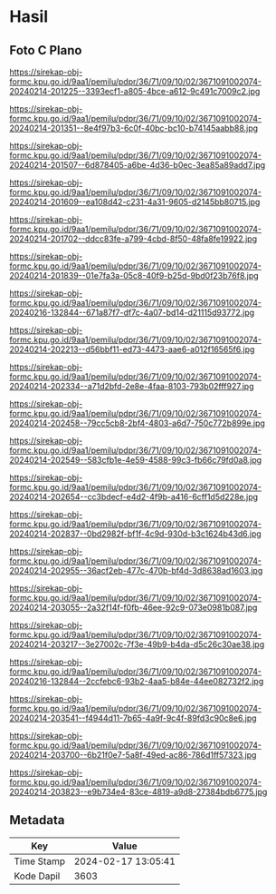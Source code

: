 # Hasil

## Foto C Plano

https://sirekap-obj-formc.kpu.go.id/9aa1/pemilu/pdpr/36/71/09/10/02/3671091002074-20240214-201225--3393ecf1-a805-4bce-a612-9c491c7009c2.jpg

https://sirekap-obj-formc.kpu.go.id/9aa1/pemilu/pdpr/36/71/09/10/02/3671091002074-20240214-201351--8e4f97b3-6c0f-40bc-bc10-b74145aabb88.jpg

https://sirekap-obj-formc.kpu.go.id/9aa1/pemilu/pdpr/36/71/09/10/02/3671091002074-20240214-201507--6d878405-a6be-4d36-b0ec-3ea85a89add7.jpg

https://sirekap-obj-formc.kpu.go.id/9aa1/pemilu/pdpr/36/71/09/10/02/3671091002074-20240214-201609--ea108d42-c231-4a31-9605-d2145bb80715.jpg

https://sirekap-obj-formc.kpu.go.id/9aa1/pemilu/pdpr/36/71/09/10/02/3671091002074-20240214-201702--ddcc83fe-a799-4cbd-8f50-48fa8fe19922.jpg

https://sirekap-obj-formc.kpu.go.id/9aa1/pemilu/pdpr/36/71/09/10/02/3671091002074-20240214-201839--01e7fa3a-05c8-40f9-b25d-9bd0f23b76f8.jpg

https://sirekap-obj-formc.kpu.go.id/9aa1/pemilu/pdpr/36/71/09/10/02/3671091002074-20240216-132844--671a87f7-df7c-4a07-bd14-d21115d93772.jpg

https://sirekap-obj-formc.kpu.go.id/9aa1/pemilu/pdpr/36/71/09/10/02/3671091002074-20240214-202213--d56bbf11-ed73-4473-aae6-a012f16565f6.jpg

https://sirekap-obj-formc.kpu.go.id/9aa1/pemilu/pdpr/36/71/09/10/02/3671091002074-20240214-202334--a71d2bfd-2e8e-4faa-8103-793b02fff927.jpg

https://sirekap-obj-formc.kpu.go.id/9aa1/pemilu/pdpr/36/71/09/10/02/3671091002074-20240214-202458--79cc5cb8-2bf4-4803-a6d7-750c772b899e.jpg

https://sirekap-obj-formc.kpu.go.id/9aa1/pemilu/pdpr/36/71/09/10/02/3671091002074-20240214-202549--583cfb1e-4e59-4588-99c3-fb66c79fd0a8.jpg

https://sirekap-obj-formc.kpu.go.id/9aa1/pemilu/pdpr/36/71/09/10/02/3671091002074-20240214-202654--cc3bdecf-e4d2-4f9b-a416-6cff1d5d228e.jpg

https://sirekap-obj-formc.kpu.go.id/9aa1/pemilu/pdpr/36/71/09/10/02/3671091002074-20240214-202837--0bd2982f-bf1f-4c9d-930d-b3c1624b43d6.jpg

https://sirekap-obj-formc.kpu.go.id/9aa1/pemilu/pdpr/36/71/09/10/02/3671091002074-20240214-202955--36acf2eb-477c-470b-bf4d-3d8638ad1603.jpg

https://sirekap-obj-formc.kpu.go.id/9aa1/pemilu/pdpr/36/71/09/10/02/3671091002074-20240214-203055--2a32f14f-f0fb-46ee-92c9-073e0981b087.jpg

https://sirekap-obj-formc.kpu.go.id/9aa1/pemilu/pdpr/36/71/09/10/02/3671091002074-20240214-203217--3e27002c-7f3e-49b9-b4da-d5c26c30ae38.jpg

https://sirekap-obj-formc.kpu.go.id/9aa1/pemilu/pdpr/36/71/09/10/02/3671091002074-20240216-132844--2ccfebc6-93b2-4aa5-b84e-44ee082732f2.jpg

https://sirekap-obj-formc.kpu.go.id/9aa1/pemilu/pdpr/36/71/09/10/02/3671091002074-20240214-203541--f4944d11-7b65-4a9f-9c4f-89fd3c90c8e6.jpg

https://sirekap-obj-formc.kpu.go.id/9aa1/pemilu/pdpr/36/71/09/10/02/3671091002074-20240214-203700--6b21f0e7-5a8f-49ed-ac86-786d1ff57323.jpg

https://sirekap-obj-formc.kpu.go.id/9aa1/pemilu/pdpr/36/71/09/10/02/3671091002074-20240214-203823--e9b734e4-83ce-4819-a9d8-27384bdb6775.jpg


## Metadata

| Key        | Value               |
| ---------- | ------------------- |
| Time Stamp | 2024-02-17 13:05:41 |
| Kode Dapil | 3603                |



